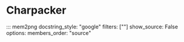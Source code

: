 Charpacker
==========

::: mem2png
    docstring_style: "google"
    filters: [""]
    show_source: False
    options:
        members_order: "source"
    